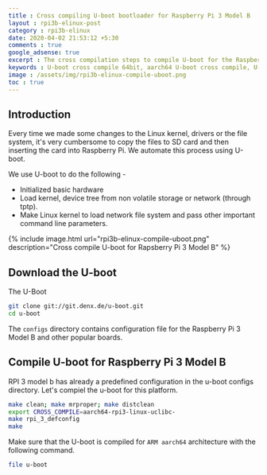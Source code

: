 ```yaml
---
title : Cross compiling U-boot bootloader for Raspberry Pi 3 Model B
layout : rpi3b-elinux-post
category : rpi3b-elinux
date: 2020-04-02 21:53:12 +5:30
comments : true
google_adsense: true
excerpt : The cross compilation steps to compile U-boot for the Raspberry Pi 3 Model B.
keywords : U-boot cross compile 64bit, aarch64 U-boot cross compile, U-boot cross compile steps for Raspberry Pi 3 Model B, Uboot cross compile tutorial for Raspberry Pi 3 Model B.
image : /assets/img/rpi3b-elinux-compile-uboot.png
toc : true
---
```

## Introduction
Every time we made some changes to the Linux kernel, drivers or the file system, it's very cumbersome to copy the files to SD card and then inserting the card into Raspberry Pi. We automate this process using U-boot.

We use U-boot to do the following -
 - Initialized basic hardware
 - Load kernel, device tree from non volatile storage or network (through tptp).
 - Make Linux kernel to load network file system and pass other important command line parameters.

{% include image.html url="rpi3b-elinux-compile-uboot.png" description="Cross compile U-boot for Rapsberry Pi 3 Model B" %}

<!--
Generic Embedded Devices Boot sequence
 - The on chip ROM has boot code which will be executed on power up.
 - The boot code loads the primary or first stage bootloader into SRAM. The first stage bootloader is stored generally on non volatile memory like NAND flash. The first stage bootloader generally provided by the CPU vendor. U-Boot SPL is first stage bootloader. File name MLO.
 - The first stage bootloader initializes the hardware, DRAM and loads second stage bootloader into RAM. U-boot is second stage bootloader.
 - The second stage bootloader initializes hardware, loads kernel into RAM and starts it.
 - Kernel runs from RAM.
-->

## Download the U-boot
The U-Boot
```bash
git clone git://git.denx.de/u-boot.git
cd u-boot
```
The `configs` directory contains configuration file for the Raspberry Pi 3 Model B and other popular boards.

<!--
## Setting up usb to serial cable

Connect the Gnd, Tx and Rx pins of usb to serial cable to the Gnd, Rx and Tx pins of RPI 3 model b GPIO pins as per schematics.

[Schematics](https://www.raspberrypi.org/documentation/hardware/raspberrypi/schematics/rpi_SCH_3b_1p2_reduced.pdf)
-->

## Compile U-boot for Raspberry Pi 3 Model B
RPI 3 model b has already a predefined configuration in the u-boot configs directory. Let's compiel the u-boot for this platform.

```bash
make clean; make mrproper; make distclean
export CROSS_COMPILE=aarch64-rpi3-linux-uclibc-
make rpi_3_defconfig
make
```

Make sure that the U-boot is compiled for `ARM aarch64` architecture with the following command.
```bash
file u-boot
```
